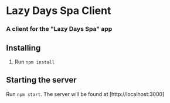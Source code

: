# Lazy Days Spa Client

### A client for the "Lazy Days Spa" app

## Installing

1. Run `npm install`

## Starting the server

Run `npm start`. The server will be found at [http://localhost:3000]
